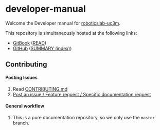 # developer-manual

Welcome the Developer manual for [roboticslab-uc3m](https://github.com/roboticslab-uc3m).

This repository is simultaneously hosted at the following links:
- [GitBook](https://www.gitbook.com/book/roboticslab-uc3m/developer-manual) ([READ](https://roboticslab-uc3m.gitbooks.io/developer-manual/content/))
- [GitHub](https://github.com/roboticslab-uc3m/developer-manual) ([SUMMARY (index)](https://github.com/roboticslab-uc3m/developer-manual/blob/master/SUMMARY.md))

## Contributing

#### Posting Issues

1. Read [CONTRIBUTING.md](https://github.com/roboticslab-uc3m/developer-manual/blob/master/CONTRIBUTING.md)
2. [Post an issue / Feature request / Specific documentation request](https://github.com/roboticslab-uc3m/developer-manual/issues)

#### General workflow
1. This is a pure documentation repository, so we only use the `master` branch.

